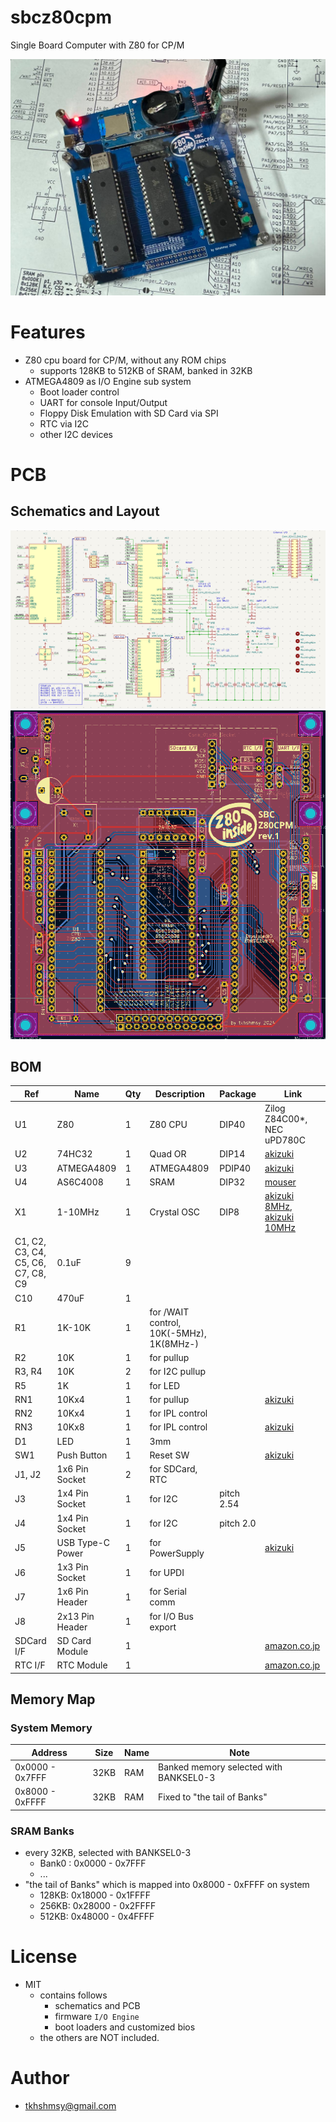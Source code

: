 # sbcz80cpm
Single Board Computer with Z80 for CP/M

![photo](resources/sbcz80cpm-rev1-photo.jpg)

# Features
* Z80 cpu board for CP/M, without any ROM chips
  * supports 128KB to 512KB of SRAM, banked in 32KB
* ATMEGA4809 as I/O Engine sub system
  * Boot loader control
  * UART for console Input/Output
  * Floppy Disk Emulation with SD Card via SPI
  * RTC via I2C
  * other I2C devices

# PCB
## Schematics and Layout
![sch](resources/sbcz80cpm-rev1-sch.png)
![pcb](resources/sbcz80cpm-rev1-pcb.png)

## BOM
| Ref | Name | Qty | Description | Package | Link |
| --- | ---- | --- | ----------- | ------- | ---- |
| U1 | Z80 | 1 | Z80 CPU | DIP40 | Zilog Z84C00*, NEC uPD780C |
| U2 | 74HC32 | 1 | Quad OR | DIP14 | [akizuki](https://akizukidenshi.com/catalog/g/g112877/)|
| U3 | ATMEGA4809 | 1 | ATMEGA4809 | PDIP40 | [akizuki](https://akizukidenshi.com/catalog/g/g116144/)|
| U4 | AS6C4008 | 1 | SRAM | DIP32 | [mouser](https://www.mouser.jp/ProductDetail/Alliance-Memory/AS6C4008-55PCN?qs=E5c5%252Bmu3i3%252BMOyro1Tlhzg%3D%3D)|
| X1 | 1-10MHz | 1 | Crystal OSC | DIP8 | [akizuki 8MHz](https://akizukidenshi.com/catalog/g/g117022/), [akizuki 10MHz](https://akizukidenshi.com/catalog/g/g117023/)|
| C1, C2, C3, C4, C5, C6, C7, C8, C9 | 0.1uF | 9 | | ||
| C10  | 470uF    | 1 | | ||
| R1 | 1K-10K | 1 | for /WAIT control, 10K(-5MHz), 1K(8MHz-)| ||
| R2 | 10K | 1 | for pullup | ||
| R3, R4 | 10K | 2 | for I2C pullup | ||
| R5 | 1K | 1 | for LED | ||
| RN1 | 10Kx4 | 1 | for pullup | |[akizuki](https://akizukidenshi.com/catalog/g/g111909/)|
| RN2 | 10Kx4 | 1 | for IPL control | ||
| RN3 | 10Kx8 | 1 | for IPL control | |[akizuki](https://akizukidenshi.com/catalog/g/g111910/)|
| D1 | LED | 1 | 3mm | ||
| SW1 | Push Button | 1 | Reset SW| |[akizuki](https://akizukidenshi.com/catalog/g/g103647/)|
| J1, J2 | 1x6 Pin Socket | 2 | for SDCard, RTC | ||
| J3 | 1x4 Pin Socket | 1 | for I2C | pitch 2.54 ||
| J4 | 1x4 Pin Socket | 1 | for I2C | pitch 2.0 ||
| J5 | USB Type-C Power | 1 | for PowerSupply | |[akizuki](https://akizukidenshi.com/catalog/g/g116895/)|
| J6 | 1x3 Pin Socket | 1 | for UPDI | ||
| J7 | 1x6 Pin Header | 1 | for Serial comm | ||
| J8 | 2x13 Pin Header | 1 | for I/O Bus export | ||
| SDCard I/F | SD Card Module | 1 | | |[amazon.co.jp](https://www.amazon.co.jp/dp/B083DT3LQK)|
| RTC I/F | RTC Module | 1 | | |[amazon.co.jp](https://www.amazon.co.jp/dp/B081RJRB8N)|

## Memory Map

### System Memory
| Address | Size | Name | Note |
| ----- | ---- | ---- | ---- |
|0x0000 - 0x7FFF| 32KB | RAM | Banked memory selected with BANKSEL0-3 |
|0x8000 - 0xFFFF| 32KB | RAM | Fixed to "the tail of Banks" |

### SRAM Banks
* every 32KB, selected with BANKSEL0-3
  * Bank0 : 0x0000 - 0x7FFF
  * ...
* "the tail of Banks" which is mapped into 0x8000 - 0xFFFF on system
  * 128KB: 0x18000 - 0x1FFFF
  * 256KB: 0x28000 - 0x2FFFF
  * 512KB: 0x48000 - 0x4FFFF

# License
* MIT
  * contains follows
    * schematics and PCB
    * firmware `I/O Engine`
    * boot loaders and customized bios
  * the others are NOT included.

# Author
* [tkhshmsy@gmail.com](tkhshmsy@gmail.com)